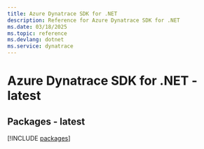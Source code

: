 ```yaml
---
title: Azure Dynatrace SDK for .NET
description: Reference for Azure Dynatrace SDK for .NET
ms.date: 03/18/2025
ms.topic: reference
ms.devlang: dotnet
ms.service: dynatrace
---
```

# Azure Dynatrace SDK for .NET - latest
## Packages - latest
[!INCLUDE [packages](dynatrace-index.md)]